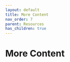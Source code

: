 ```yaml
---
layout: default
title: More Content
nav_order: 7
parent: Resources
has_children: true
---
```


# More Content
